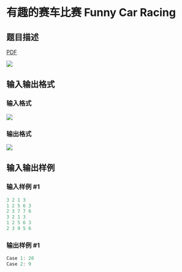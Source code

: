 # 有趣的赛车比赛 Funny Car Racing

## 题目描述

[problemUrl]: https://uva.onlinejudge.org/index.php?option=com_onlinejudge&Itemid=8&category=602&page=show_problem&problem=4399

[PDF](https://uva.onlinejudge.org/external/126/p12661.pdf)

![](https://cdn.luogu.com.cn/upload/vjudge_pic/UVA12661/1690bfbdd2c4e6a32cb086bc647f66c42cb92640.png)

## 输入输出格式

### 输入格式

![](https://cdn.luogu.com.cn/upload/vjudge_pic/UVA12661/ce291f653ff38b7922c16faf3e9a1474a656b6cf.png)

### 输出格式

![](https://cdn.luogu.com.cn/upload/vjudge_pic/UVA12661/8d88f5f8d69de8d05a945ee5d06f61ccc4a152c2.png)

## 输入输出样例

### 输入样例 #1

```cpp
3 2 1 3
1 2 5 6 3
2 3 7 7 6
3 2 1 3
1 2 5 6 3
2 3 9 5 6
```


### 输出样例 #1

```cpp
Case 1: 20
Case 2: 9
```



